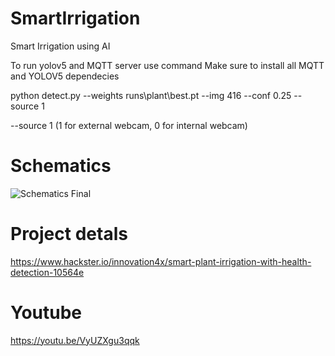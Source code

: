 # SmartIrrigation
Smart Irrigation using AI

To run yolov5 and MQTT server use command
Make sure to install all MQTT and YOLOV5 dependecies

python detect.py --weights runs\plant\best.pt --img 416 --conf 0.25 --source 1

--source 1 (1 for external webcam, 0 for internal webcam)
# Schematics
![Schematics Final](https://user-images.githubusercontent.com/95070425/170664702-9b0bf664-6124-439e-a505-07149bcbbc57.jpg)


# Project detals
https://www.hackster.io/innovation4x/smart-plant-irrigation-with-health-detection-10564e

# Youtube
https://youtu.be/VyUZXgu3qqk
